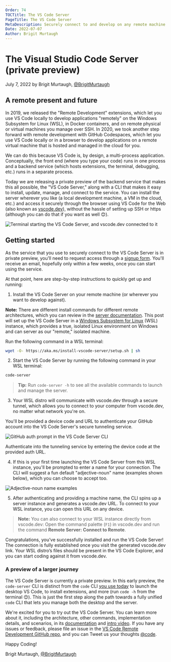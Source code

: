 ```yaml
---
Order: 74
TOCTitle: The VS Code Server
PageTitle: The VS Code Server
MetaDescription: Securely connect to and develop on any remote machine with the VS Code Server private preview.
Date: 2022-07-07
Author: Brigit Murtaugh
---
```


# The Visual Studio Code Server (private preview)

July 7, 2022 by Brigit Murtaugh, [@BrigitMurtaugh](https://twitter.com/BrigitMurtaugh)

## A remote present and future

In 2019, we released the "Remote Development" extensions, which let you use VS Code locally to develop applications "remotely" on the Windows Subsystem for Linux (WSL), in Docker containers, and on remote physical or virtual machines you manage over SSH. In 2020, we took another step forward with remote development with GitHub Codespaces, which let you use VS Code locally or in a browser to develop applications on a remote virtual machine that is hosted and managed in the cloud for you.

We can do this because VS Code is, by design, a multi-process application. Conceptually, the front end (where you type your code) runs in one process and a backend service (which hosts extensions, the terminal, debugging, etc.) runs in a separate process.

Today we are releasing a private preview of the backend service that makes this all possible, the "VS Code Server," along with a CLI that makes it easy to install, update, manage, and connect to the service. You can install the server wherever you like (a local development machine, a VM in the cloud, etc.) and access it securely through the browser using VS Code for the Web (also known as [vscode.dev](http://vscode.dev/)), without the hassle of setting up SSH or https (although you can do that if you want as well 😊).

![Terminal starting the VS Code Server, and vscode.dev connected to it](help-and-start.png)

## Getting started

As the service that you use to securely connect to the VS Code Server is in private preview, you’ll need to request access through a [signup form](https://aka.ms/vscode-server-signup). You'll receive an email, hopefully only within a few weeks, once you can start using the service.

At that point, here are step-by-step instructions to quickly get up and running:

1. Install the VS Code Server on your remote machine (or wherever you want to develop against).

**Note:** There are different install commands for different remote architectures, which you can review in the [server documentation](https://aka.ms/vscode-server-arch). This post will set up the VS Code Server in a [Windows Subsystem for Linux](https://docs.microsoft.com/windows/wsl/) (WSL) instance, which provides a true, isolated Linux environment on Windows and can server as our "remote," isolated machine.

Run the following command in a WSL terminal:

``` bash
wget -O- https://aka.ms/install-vscode-server/setup.sh | sh
```

2. Start the VS Code Server by running the following command in your WSL terminal:

```bash
code-server
```

> **Tip:** Run `code-server -h` to see all the available commands to launch and manage the server.

3. Your WSL distro will communicate with vscode.dev through a secure tunnel, which allows you to connect to your computer from vscode.dev, no matter what network you're on.

You'll be provided a device code and URL to authenticate your GitHub account into the VS Code Server's secure tunneling service.

![GitHub auth prompt in the VS Code Server CLI](cli-auth.png)

Authenticate into the tunneling service by entering the device code at the provided auth URL.

4. If this is your first time launching the VS Code Server from this WSL instance, you'll be prompted to enter a name for your connection. The CLI will suggest a fun default "adjective-noun" name (examples shown below), which you can choose to accept too.

![Adjective-noun name examples](server-name.png)

5. After authenticating and providing a machine name, the CLI spins up a server instance and generates a vscode.dev URL. To connect to your WSL instance, you can open this URL on any device.

> **Note:** You can also connect to your WSL instance directly from vscode.dev: Open the command palette (`F1`) in vscode.dev and run the command **Remote Server: Connect to Remote**.

Congratulations, you’ve successfully installed and run the VS Code Server! The connection is fully established once you visit the generated vscode.dev link. Your WSL distro’s files should be present in the VS Code Explorer, and you can start coding against it from vscode.dev.

### A preview of a larger journey

The VS Code Server is currently a private preview. In this early preview, the `code-server` CLI is distinct from the `code` CLI [you use today](https://code.visualstudio.com/docs/editor/command-line#_launching-from-command-line) to launch the desktop VS Code, to install extensions, and more (run `code -h` from the terminal 😊). This is just the first step along the path towards a fully unified `code` CLI that lets you manage both the desktop and the server.

We're excited for you to try out the VS Code Server. You can learn more about it, including the architecture, other commands, implementation details, and scenarios, in its [documentation](https://aka.ms/vscode-server-doc) and [intro video](https://aka.ms/vscode-server-video). If you have any issues or feedback, please file an issue in the [VS Code Remote Development GitHub repo](https://github.com/microsoft/vscode-remote-release/issues), and you can Tweet us your thoughts [@code](https://twitter.com/code).

Happy Coding!

Brigit Murtaugh, [@BrigitMurtaugh](https://twitter.com/BrigitMurtaugh)
